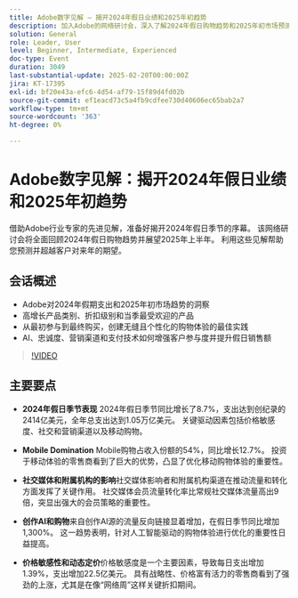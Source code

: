 ```yaml
---
title: Adobe数字见解 — 揭开2024年假日业绩和2025年初趋势
description: 加入Adobe的网络研讨会，深入了解2024年假日购物趋势和2025年初市场预测，探索高增长产品类别，并学习使用AI和高级技术打造个性化购物体验的最佳实践。
solution: General
role: Leader, User
level: Beginner, Intermediate, Experienced
doc-type: Event
duration: 3049
last-substantial-update: 2025-02-20T00:00:00Z
jira: KT-17395
exl-id: bf20e43a-efc6-4d54-af79-15f89d4fd02b
source-git-commit: ef1eacd73c5a4fb9cdfee730d40606ec65bab2a7
workflow-type: tm+mt
source-wordcount: '363'
ht-degree: 0%

---
```


# Adobe数字见解：揭开2024年假日业绩和2025年初趋势

借助Adobe行业专家的先进见解，准备好揭开2024年假日季节的序幕。 该网络研讨会将全面回顾2024年假日购物趋势并展望2025年上半年。  利用这些见解帮助您预测并超越客户对来年的期望。

## 会话概述

* Adobe对2024年假期支出和2025年初市场趋势的洞察
* 高增长产品类别、折扣级别和当季最受欢迎的产品
* 从最初参与到最终购买，创建无缝且个性化的购物体验的最佳实践
* AI、忠诚度、营销渠道和支付技术如何增强客户参与度并提升假日销售额

>[!VIDEO](https://video.tv.adobe.com/v/3446271/?learn=on&enablevpops)

## 主要要点

* **2024年假日季节表现** 2024年假日季节同比增长了8.7%，支出达到创纪录的2414亿美元，全年总支出达到1.05万亿美元。 关键驱动因素包括价格敏感度、社交和营销渠道以及移动购物。

* **Mobile Domination** Mobile购物占收入份额的54%，同比增长12.7%。 投资于移动体验的零售商看到了巨大的优势，凸显了优化移动购物体验的重要性。

* **社交媒体和附属机构的影响**&#x200B;社交媒体影响者和附属机构渠道在推动流量和转化方面发挥了关键作用。 社交媒体会员流量转化率比常规社交媒体流量高出9倍，突显出强大的会员策略的重要性。

* **创作AI和购物**&#x200B;来自创作AI源的流量反向链接显着增加，在假日季节同比增加1,300%。 这一趋势表明，针对人工智能驱动的购物体验进行优化的重要性日益提高。

* **价格敏感性和动态定价**&#x200B;价格敏感度是一个主要因素，导致每日支出增加1.39%，支出增加22.5亿美元。 具有战略性、价格富有活力的零售商看到了强劲的上涨，尤其是在像“网络周”这样关键折扣期间。
